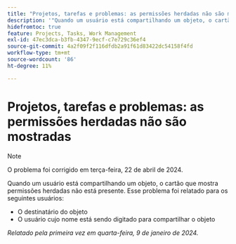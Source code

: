 ```yaml
---
title: "Projetos, tarefas e problemas: as permissões herdadas não são mostradas"
description: '"Quando um usuário está compartilhando um objeto, o cartão que mostra permissões herdadas não está presente. ”'
hidefromtoc: true
feature: Projects, Tasks, Work Management
exl-id: 47ec3dca-b3fb-4347-9ecf-c7e729c36ef4
source-git-commit: 4a2f09f2f116dfdb2a91f61d83422dc54158f4fd
workflow-type: tm+mt
source-wordcount: '86'
ht-degree: 11%

---
```


# Projetos, tarefas e problemas: as permissões herdadas não são mostradas

>[!NOTE]
>
>O problema foi corrigido em terça-feira, 22 de abril de 2024.

Quando um usuário está compartilhando um objeto, o cartão que mostra permissões herdadas não está presente. Esse problema foi relatado para os seguintes usuários:

* O destinatário do objeto
* O usuário cujo nome está sendo digitado para compartilhar o objeto

_Relatado pela primeira vez em quarta-feira, 9 de janeiro de 2024._
